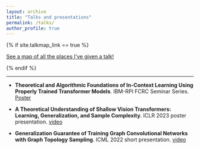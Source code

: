 ```yaml
---
layout: archive
title: "Talks and presentations"
permalink: /talks/
author_profile: true
---
```


{% if site.talkmap_link == true %}

<p style="text-decoration:underline;"><a href="/talkmap.html">See a map of all the places I've given a talk!</a></p>

{% endif %}

------


* **Theoretical and Algorithmic Foundations of In-Context Learning Using Properly Trained Transformer Models**. IBM-RPI FCRC Seminar Series. [Poster](https://lohek330.github.io/lihongkang.github.io/files/icl_ibm_slides.pdf)

*  **A Theoretical Understanding of Shallow Vision Transformers: Learning, Generalization, and Sample Complexity**. ICLR 2023 poster presentation. [video](https://iclr.cc/virtual/2023/poster/11387)

*  **Generalization Guarantee of Training Graph Convolutional Networks with Graph Topology Sampling**. ICML 2022 short presentation. [video](https://icml.cc/virtual/2022/spotlight/16764)

<!---
{% for post in site.talks reversed %}
  {% include archive-single-talk.html %}
{% endfor %}
-->
